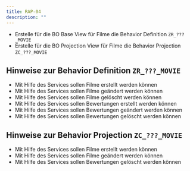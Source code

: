 ```yaml
---
title: RAP-04
description: ""
---
```


- Erstelle für die BO Base View für Filme die Behavior Definition `ZR_???_MOVIE`
- Erstelle für die BO Projection View für Filme die Behavior Projection `ZC_???_MOVIE`

## Hinweise zur Behavior Definition `ZR_???_MOVIE`

- Mit Hilfe des Services sollen Filme erstellt werden können
- Mit Hilfe des Services sollen Filme geändert werden können
- Mit Hilfe des Services sollen Filme gelöscht werden können
- Mit Hilfe des Services sollen Bewertungen erstellt werden können
- Mit Hilfe des Services sollen Bewertungen geändert werden können
- Mit Hilfe des Services sollen Bewertungen gelöscht werden können

## Hinweise zur Behavior Projection `ZC_???_MOVIE`

- Mit Hilfe des Services sollen Filme erstellt werden können
- Mit Hilfe des Services sollen Filme geändert werden können
- Mit Hilfe des Services sollen Bewertungen gelöscht werden können
